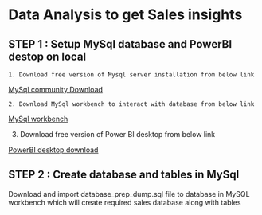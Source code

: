 # Data Analysis to get Sales insights

## STEP 1  :  Setup MySql database and PowerBI destop on local
    1. Download free version of Mysql server installation from below link 
    
   [MySql community Download](https://dev.mysql.com/downloads/file/?id=534319)

    2. Download MySql workbench to interact with database from below link

   [MySql workbench](https://dev.mysql.com/downloads/workbench/)

   3. Download free version of Power BI desktop from below link
      
   [PowerBI desktop download](https://www.microsoft.com/en-us/download/details.aspx?id=58494)

## STEP 2 :  Create database and tables in MySql

  Download and import database_prep_dump.sql file to database in MySQL workbench which will create required sales database along with tables
        
       



